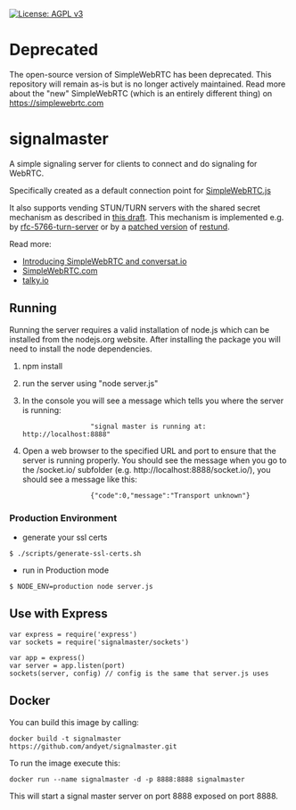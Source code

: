
[uri_license]: https://opensource.org/licenses/MIT
[uri_license_image]: https://img.shields.io/badge/license-MIT-blue.svg

[![License: AGPL v3][uri_license_image]][uri_license]

# Deprecated

The open-source version of SimpleWebRTC has been deprecated. This repository will remain as-is but is no longer actively maintained.
Read more about the "new" SimpleWebRTC (which is an entirely different thing) on https://simplewebrtc.com
# signalmaster

A simple signaling server for clients to connect and do signaling for WebRTC.

Specifically created as a default connection point for [SimpleWebRTC.js](https://github.com/HenrikJoreteg/SimpleWebRTC)

It also supports vending STUN/TURN servers with the shared secret mechanism as described in [this draft](http://tools.ietf.org/html/draft-uberti-behave-turn-rest-00).  This mechanism is implemented e.g. by [rfc-5766-turn-server](https://code.google.com/p/rfc5766-turn-server/) or by a [patched version](https://github.com/otalk/restund) of [restund](http://creytiv.com/restund.html).

Read more:
 - [Introducing SimpleWebRTC and conversat.io](http://blog.andyet.com/2013/02/22/introducing-simplewebrtcjs-and-conversatio/)
 - [SimpleWebRTC.com](http://simplewebrtc.com)
 - [talky.io](https://talky.io)

## Running

Running the server requires a valid installation of node.js which can be installed from the nodejs.org website. After installing the package you will need to install the node dependencies.

1) npm install

2) run the server using "node server.js"

3) In the console you will see a message which tells you where the server is running:

                        "signal master is running at: http://localhost:8888"

4) Open a web browser to the specified URL and port to ensure that the server is running properly. You should see the message when you go to the /socket.io/ subfolder (e.g. http://localhost:8888/socket.io/), you should see a message like this:

						{"code":0,"message":"Transport unknown"}

### Production Environment
* generate your ssl certs

```shell
$ ./scripts/generate-ssl-certs.sh
```
* run in Production mode

```shell
$ NODE_ENV=production node server.js
```

## Use with Express
    var express = require('express')
    var sockets = require('signalmaster/sockets')

    var app = express()
    var server = app.listen(port)
    sockets(server, config) // config is the same that server.js uses

## Docker

You can build this image by calling:  

    docker build -t signalmaster https://github.com/andyet/signalmaster.git

To run the image execute this:  

    docker run --name signalmaster -d -p 8888:8888 signalmaster

This will start a signal master server on port 8888 exposed on port 8888.

